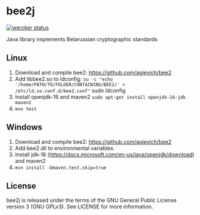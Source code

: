 # bee2j
[![wercker status](https://app.wercker.com/status/915547776b9b5f56c2b9bb989f3187c2/m/ "wercker status")](https://app.wercker.com/project/byKey/915547776b9b5f56c2b9bb989f3187c2)

Java library implements Belarussian cryptographic standards  
## Linux
1. Download and compile  bee2: https://github.com/agievich/bee2  
2. Add libbee2.so to ldconfig:
	```su -c "echo '/home/PATH/TO/FOLDER/CONTAINING/BEE2/' >  /etc/ld.so.conf.d/bee2.conf"```
	sudo ldconfig  
3. Install openjdk-16 and maven2 ```sudo apt-get install openjdk-16-jdk maven2```  
4. ```mvn test```  

## Windows  
1. Download and compile  bee2: https://github.com/agievich/bee2  
2. Add bee2.dll to environmental variables.  
3. Install jdk-16 (https://docs.microsoft.com/en-us/java/openjdk/download) and maven2   
4. ```mvn install -Dmaven.test.skip=true```  

## License  
bee2j is released under the terms of the GNU General Public License version 3 (GNU GPLv3). See LICENSE for more information.
